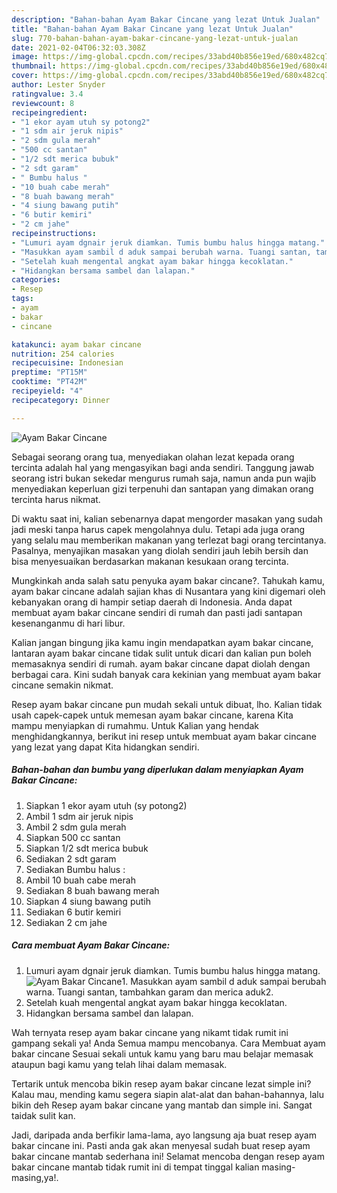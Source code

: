 ```yaml
---
description: "Bahan-bahan Ayam Bakar Cincane yang lezat Untuk Jualan"
title: "Bahan-bahan Ayam Bakar Cincane yang lezat Untuk Jualan"
slug: 770-bahan-bahan-ayam-bakar-cincane-yang-lezat-untuk-jualan
date: 2021-02-04T06:32:03.308Z
image: https://img-global.cpcdn.com/recipes/33abd40b856e19ed/680x482cq70/ayam-bakar-cincane-foto-resep-utama.jpg
thumbnail: https://img-global.cpcdn.com/recipes/33abd40b856e19ed/680x482cq70/ayam-bakar-cincane-foto-resep-utama.jpg
cover: https://img-global.cpcdn.com/recipes/33abd40b856e19ed/680x482cq70/ayam-bakar-cincane-foto-resep-utama.jpg
author: Lester Snyder
ratingvalue: 3.4
reviewcount: 8
recipeingredient:
- "1 ekor ayam utuh sy potong2"
- "1 sdm air jeruk nipis"
- "2 sdm gula merah"
- "500 cc santan"
- "1/2 sdt merica bubuk"
- "2 sdt garam"
- " Bumbu halus "
- "10 buah cabe merah"
- "8 buah bawang merah"
- "4 siung bawang putih"
- "6 butir kemiri"
- "2 cm jahe"
recipeinstructions:
- "Lumuri ayam dgnair jeruk diamkan. Tumis bumbu halus hingga matang."
- "Masukkan ayam sambil d aduk sampai berubah warna. Tuangi santan, tambahkan garam dan merica aduk2."
- "Setelah kuah mengental angkat ayam bakar hingga kecoklatan."
- "Hidangkan bersama sambel dan lalapan."
categories:
- Resep
tags:
- ayam
- bakar
- cincane

katakunci: ayam bakar cincane 
nutrition: 254 calories
recipecuisine: Indonesian
preptime: "PT15M"
cooktime: "PT42M"
recipeyield: "4"
recipecategory: Dinner

---
```



![Ayam Bakar Cincane](https://img-global.cpcdn.com/recipes/33abd40b856e19ed/680x482cq70/ayam-bakar-cincane-foto-resep-utama.jpg)

Sebagai seorang orang tua, menyediakan olahan lezat kepada orang tercinta adalah hal yang mengasyikan bagi anda sendiri. Tanggung jawab seorang istri bukan sekedar mengurus rumah saja, namun anda pun wajib menyediakan keperluan gizi terpenuhi dan santapan yang dimakan orang tercinta harus nikmat.

Di waktu  saat ini, kalian sebenarnya dapat mengorder masakan yang sudah jadi meski tanpa harus capek mengolahnya dulu. Tetapi ada juga orang yang selalu mau memberikan makanan yang terlezat bagi orang tercintanya. Pasalnya, menyajikan masakan yang diolah sendiri jauh lebih bersih dan bisa menyesuaikan berdasarkan makanan kesukaan orang tercinta. 



Mungkinkah anda salah satu penyuka ayam bakar cincane?. Tahukah kamu, ayam bakar cincane adalah sajian khas di Nusantara yang kini digemari oleh kebanyakan orang di hampir setiap daerah di Indonesia. Anda dapat membuat ayam bakar cincane sendiri di rumah dan pasti jadi santapan kesenanganmu di hari libur.

Kalian jangan bingung jika kamu ingin mendapatkan ayam bakar cincane, lantaran ayam bakar cincane tidak sulit untuk dicari dan kalian pun boleh memasaknya sendiri di rumah. ayam bakar cincane dapat diolah dengan berbagai cara. Kini sudah banyak cara kekinian yang membuat ayam bakar cincane semakin nikmat.

Resep ayam bakar cincane pun mudah sekali untuk dibuat, lho. Kalian tidak usah capek-capek untuk memesan ayam bakar cincane, karena Kita mampu menyiapkan di rumahmu. Untuk Kalian yang hendak menghidangkannya, berikut ini resep untuk membuat ayam bakar cincane yang lezat yang dapat Kita hidangkan sendiri.

<!--inarticleads1-->

##### Bahan-bahan dan bumbu yang diperlukan dalam menyiapkan Ayam Bakar Cincane:

1. Siapkan 1 ekor ayam utuh (sy potong2)
1. Ambil 1 sdm air jeruk nipis
1. Ambil 2 sdm gula merah
1. Siapkan 500 cc santan
1. Siapkan 1/2 sdt merica bubuk
1. Sediakan 2 sdt garam
1. Sediakan  Bumbu halus :
1. Ambil 10 buah cabe merah
1. Sediakan 8 buah bawang merah
1. Siapkan 4 siung bawang putih
1. Sediakan 6 butir kemiri
1. Sediakan 2 cm jahe




<!--inarticleads2-->

##### Cara membuat Ayam Bakar Cincane:

1. Lumuri ayam dgnair jeruk diamkan. Tumis bumbu halus hingga matang.
<img src="https://img-global.cpcdn.com/steps/a63b4593750597a3/160x128cq70/ayam-bakar-cincane-langkah-memasak-1-foto.jpg" alt="Ayam Bakar Cincane">1. Masukkan ayam sambil d aduk sampai berubah warna. Tuangi santan, tambahkan garam dan merica aduk2.
1. Setelah kuah mengental angkat ayam bakar hingga kecoklatan.
1. Hidangkan bersama sambel dan lalapan.




Wah ternyata resep ayam bakar cincane yang nikamt tidak rumit ini gampang sekali ya! Anda Semua mampu mencobanya. Cara Membuat ayam bakar cincane Sesuai sekali untuk kamu yang baru mau belajar memasak ataupun bagi kamu yang telah lihai dalam memasak.

Tertarik untuk mencoba bikin resep ayam bakar cincane lezat simple ini? Kalau mau, mending kamu segera siapin alat-alat dan bahan-bahannya, lalu bikin deh Resep ayam bakar cincane yang mantab dan simple ini. Sangat taidak sulit kan. 

Jadi, daripada anda berfikir lama-lama, ayo langsung aja buat resep ayam bakar cincane ini. Pasti anda gak akan menyesal sudah buat resep ayam bakar cincane mantab sederhana ini! Selamat mencoba dengan resep ayam bakar cincane mantab tidak rumit ini di tempat tinggal kalian masing-masing,ya!.

